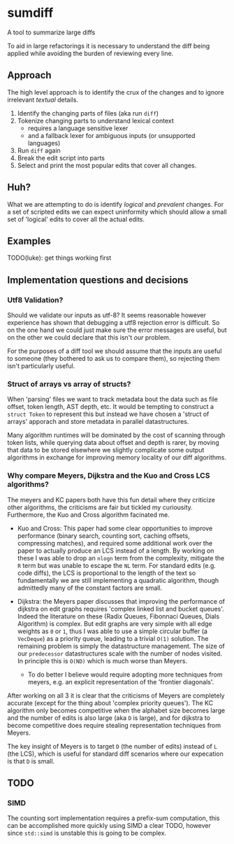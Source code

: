 # sumdiff
A tool to summarize large diffs

To aid in large refactorings it is necessary to understand the diff being applied while avoiding the burden of reviewing every line.

## Approach

The high level approach is to identify the crux of the changes and to ignore irrelevant _textual_ details.

1. Identify the changing parts of files (aka run `diff`)
1. Tokenize changing parts to understand lexical context
   - requires a language sensitive lexer
   - and a fallback lexer for ambiguous inputs (or unsupported languages)
1. Run `diff` again
1. Break the edit script into parts
1. Select and print the most popular edits that cover all changes.


## Huh?

What we are attempting to do is identify _logical_ and _prevalent_ changes.  For a set of scripted edits we can expect uninformity which should allow a small set of 'logical' edits to cover all the actual edits.

## Examples

TODO(luke): get things working first

## Implementation questions and decisions

### Utf8 Validation?

Should we validate our inputs as utf-8?  It seems reasonable however experience has shown that debugging a utf8 rejection error is difficult.  So on the one hand we could just make sure the error messages are useful, but on the other we could declare that this isn't _our_ problem.

For the purposes of a diff tool we should assume that the inputs are useful to someone (they bothered to ask us to compare them), so rejecting them isn't particularly useful.

### Struct of arrays vs array of structs?

When 'parsing' files we want to track metadata bout the data such as file offset, token length, AST depth, etc.  It would be tempting to construct a `struct Token` to represent this but instead we have chosen a 'struct of arrays' apporach and store metadata in parallel datastructures.

Many algorithm runtimes will be dominated by the cost of scanning through token lists, while querying data about offset and depth is rarer, by moving that data to be stored elsewhere we slightly complicate some output algorithms in exchange for improving memory locality of our diff algorithms.


### Why compare Meyers, Dijkstra and the Kuo and Cross LCS algorithms?

The meyers and KC papers both have this fun detail where they criticize other algorithms, the criticisms are fair but tickled my curiousity. Furthermore, the Kuo and Cross algorithm facinated 
me.

* Kuo and Cross: This paper had some clear opportunities to improve performance (binary search, counting sort, caching offsets, compressing matches), and required some additional work over the paper to actually produce an LCS instead of a length.  By working on these I was able
to drop an `nlogn` term from the complexity, mitigate the `R` term but was unable to escape the `NL` term.  For standard edits (e.g. code diffs), the LCS is proportional to the length of the text so fundamentally we are still implementing a quadratic algorithm, though admittedly many of the constant factors are small.

* Dijkstra: the Meyers paper discusses that improving the performance of dijkstra on edit graphs requires 'complex linked list and bucket queues'.  Indeed the literature on these (Radix Queues, Fibonnaci Queues, Dials Algorithm) is complex.  But edit graphs are very simple with all edge weights as `0` or `1`, thus I was able to use a simple circular buffer (a `VecDeque`) as a priority queue, leading to a trivial `O(1)` solution.  The remaining problem is simply the datastructure management.  The size of our `predecessor` datastructures scale with the number of
nodes visited.  In principle this is `O(ND)` which is much worse than Meyers.
  - To do better I believe would require adopting more techniques from meyers, e.g. an explicit
    representation of the 'frontier diagonals'.


After working on all 3 it is clear that the criticisms of Meyers are completely accurate (except for the thing about 'complex priority queues').  The KC algorithm only becomes competitive when the alphabet size becomes large and the number of edits is also large (aka `D` is large), and for dijkstra to become competitive does require stealing representation techniques from Meyers.

The key insight of Meyers is to target `D` (the number of edits) instead of `L` (the LCS), which is useful for standard diff scenarios where our expecation is that `D` is small.

## TODO

### SIMD

The counting sort implementation requires a prefix-sum computation, this can be accomplished more quickly using SIMD a clear TODO, however since `std::simd` is unstable this is going to be complex. 
